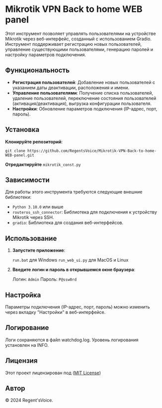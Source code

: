 # Mikrotik VPN Back to home WEB panel


Этот инструмент позволяет управлять пользователями на устройстве Mikrotik через веб-интерфейс, созданный с использованием Gradio. Инструмент поддерживает регистрацию новых пользователей, управление существующими пользователями, генерацию паролей и настройку параметров подключения.

## Функциональность

- **Регистрация пользователей**: Добавление новых пользователей с указанием даты деактивации, расположения и имени.
- **Управление пользователями**: Получение списка пользователей, удаление пользователей, переключение состояния пользователей (активация/деактивация), выгрузка конфигурации пользователя.
- **Настройки**: Обновление параметров подключения (IP-адрес, порт, пароль).

## Установка

**Клонируйте репозиторий**:

`git clone https://github.com/RegentsVoice/Mikrotik-VPN-Back-to-home-WEB-panel.git`


**Отредактируйте** `mikrotik_const.py`

## Зависимости

Для работы этого инструмента требуются следующие внешние библиотеки:

- `Python 3.10.0` или выше
- `routeros_ssh_connector`: Библиотека для подключения к устройству Mikrotik через SSH.
- `gradio`: Библиотека для создания веб-интерфейсов.

## Использование

1. **Запустите приложение**:
 
    `run.bat` для Windows
    `run_web_ui.py` для MacOS и Linux

3. **Введите логин и пароль в открывшемся окне браузера**:

    Логин: `Admin`
    Пароль: `P@ssw0rd`
    

## Настройка

Параметры подключения (IP-адрес, порт, пароль) можно изменить через вкладку "Настройки" в веб-интерфейсе.

## Логирование

Логи сохраняются в файл watchdog.log. Уровень логирования установлен на INFO.

## Лицензия

Этот проект лицензирован под ([MIT License](https://github.com/RegentsVoice/Mikrotik-VPN-Back-to-home-WEB-panel/blob/main/LICENSE.md))

## Автор

© 2024 Regent'sVoice.
